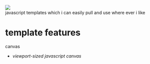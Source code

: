 ![](https://img.shields.io/badge/current-templates-1-green)\
javascript templates which i can easily pull and use where ever i like
# template features
canvas
* _viewport-sized javascript canvas_
